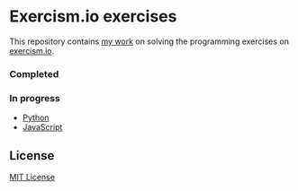 # Exercism.io exercises

This repository contains [my work](https://exercism.io/profiles/markasklapovsciuk) on solving the programming exercises on [exercism.io](http://exercism.io).

### Completed

### In progress
- [Python](http://exercism.io/languages/python)
- [JavaScript](https://exercism.io/my/tracks/javascript)

## License
[MIT License](LICENSE)

